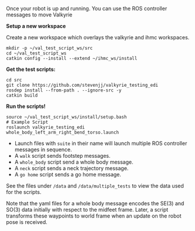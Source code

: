 Once your robot is up and running. You can use the ROS controller messages to move Valkyrie


**Setup a new workspace**

Create a new workspace which overlays the valkyrie and ihmc workspaces.
````
mkdir -p ~/val_test_script_ws/src
cd ~/val_test_script_ws
catkin config --install --extend ~/ihmc_ws/install
````
**Get the test scripts:**
````
cd src
git clone https://github.com/stevenjj/valkyrie_testing_edi
rosdep install --from-path . --ignore-src -y
catkin build
````
**Run the scripts!**

````
source ~/val_test_script_ws/install/setup.bash
# Example Script
roslaunch valkyrie_testing_edi whole_body_left_arm_right_bend_torso.launch
````
* Launch files with `suite` in their name will launch multiple ROS controller messages in sequence. 
* A `walk` script sends footstep messages.
* A `whole_body` script send a whole body message. 
* A `neck` script sends a neck trajectory message.
* A `go home` script sends a go home message.

See the files under `/data` and `/data/multiple_tests` to view the data used for the scripts. 

Note that the yaml files for a whole body message encodes the SE(3) and SO(3) data initially with respect to the midfeet frame. Later, a script transforms these waypoints to world frame when an update on the robot pose is received.